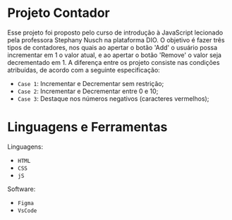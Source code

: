 # Projeto Contador
Esse projeto foi proposto pelo curso de introdução à JavaScript lecionado pela professora Stephany Nusch na plataforma DIO. O objetivo é fazer três tipos de contadores, nos quais ao apertar o botão 'Add' o usuário possa incrementar em 1 o valor atual, e ao apertar o botão 'Remove' o valor seja decrementado em 1. A diferença entre os projeto consiste nas condições atribuídas, de acordo com a seguinte especificação:

- `Case 1`: Incrementar e Decrementar sem restrição;
- `Case 2`: Incrementar e Decrementar entre 0 e 10;
- `Case 3`: Destaque nos números negativos (caracteres vermelhos);

# Linguagens e Ferramentas
Linguagens:
- `HTML`
- `CSS`
- `jS`

Software:
- `Figma`
- `VsCode`
